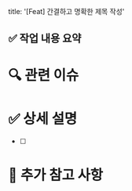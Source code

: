 title: '[Feat] 간결하고 명확한 제목 작성'

## ✅ 작업 내용 요약

<!-- 어떤 기능/수정/개선인지 간단히 요약해주세요 -->
<!-- 예: 사용자 로그인 기능 추가 -->
<!-- 예: 성능 개선을 위한 이미지 압축 적용 -->

# 🔍 관련 이슈

<!-- 해당 PR과 연결된 이슈 번호를 적어주세요 -->
<!-- 예: Closes #123 -->

# ✅ 상세 설명

<!-- 주요 변경 내용을 아래 체크리스트 형태로 정리해주세요 -->
<!-- 기능 추가, 기능 개선, 버그 수정, 문서 변경, 테스트 코드 추가, 기타 -->

- [ ]

# 📝 추가 참고 사항

<!-- 리뷰어나 팀원들이 참고해야 할 사항이 있다면 작성해주세요 -->
<!-- 예: 로컬에서 `.env` 설정 필요, 배포 시 주의사항 등 -->
